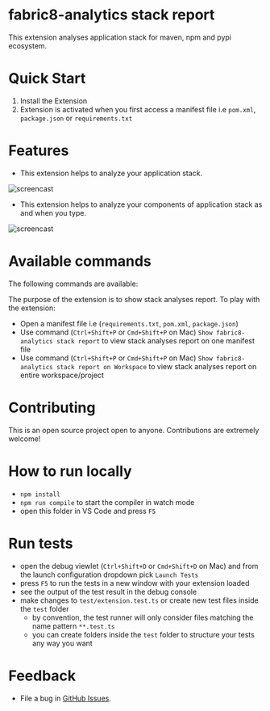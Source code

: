 # fabric8-analytics stack report

This extension analyses application stack for maven, npm and pypi ecosystem.

Quick Start
============
1. Install the Extension
2. Extension is activated when you first access a manifest file i.e `pom.xml`, `package.json` or `requirements.txt`

Features
=========

* This extension helps to analyze your application stack.

![ screencast ](https://raw.githubusercontent.com/fabric8-analytics/fabric8-analytics-vscode-extension/master/images/stackanalysis.png)

* This extension helps to analyze your components of application stack as and when you type.

![ screencast ](https://raw.githubusercontent.com/fabric8-analytics/fabric8-analytics-vscode-extension/master/images/compAnalysis.png)


Available commands
==========================
The following commands are available:

The purpose of the extension is to show stack analyses report. To play with the extension:
- Open a manifest file i.e (`requirements.txt`, `pom.xml`, `package.json`)
- Use command (`Ctrl+Shift+P` or `Cmd+Shift+P` on Mac) `Show fabric8-analytics stack report` to view stack analyses report on one manifest file
- Use command (`Ctrl+Shift+P` or `Cmd+Shift+P` on Mac) `Show fabric8-analytics stack report on Workspace` to view stack analyses report on entire workspace/project


Contributing
===============
This is an open source project open to anyone. Contributions are extremely welcome!


# How to run locally

* `npm install`
* `npm run compile` to start the compiler in watch mode
* open this folder in VS Code and press `F5`


# Run tests
* open the debug viewlet (`Ctrl+Shift+D` or `Cmd+Shift+D` on Mac) and from the launch configuration dropdown pick `Launch Tests`
* press `F5` to run the tests in a new window with your extension loaded
* see the output of the test result in the debug console
* make changes to `test/extension.test.ts` or create new test files inside the `test` folder
    * by convention, the test runner will only consider files matching the name pattern `**.test.ts`
    * you can create folders inside the `test` folder to structure your tests any way you want


Feedback
===============
* File a bug in [GitHub Issues](https://github.com/fabric8-analytics/fabric8-analytics-vscode-extension/issues).
